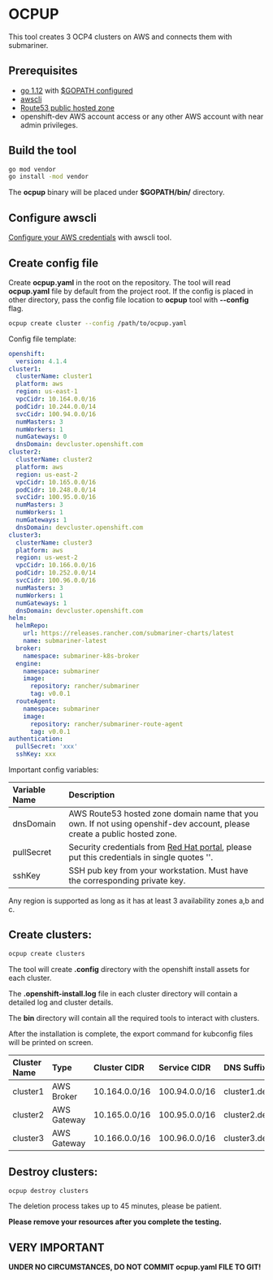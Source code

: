 # OCPUP

This tool creates 3 OCP4 clusters on AWS and connects them with submariner.

## Prerequisites

- [go 1.12] with [$GOPATH configured]
- [awscli]
- [Route53 public hosted zone]
- openshift-dev AWS account access or any other AWS account with near admin privileges.

## Build the tool

```bash
go mod vendor
go install -mod vendor
```

The **ocpup** binary will be placed under **$GOPATH/bin/** directory.

## Configure awscli 

[Configure your AWS credentials] with awscli tool.

## Create config file

Create **ocpup.yaml** in the root on the repository. The tool will read **ocpup.yaml** file by default from the project root.
If the config is placed in other directory, pass the config file location to **ocpup** tool with **--config** flag.

```bash
ocpup create cluster --config /path/to/ocpup.yaml
``` 

Config file template:

```yaml
openshift:
  version: 4.1.4
cluster1:
  clusterName: cluster1
  platform: aws
  region: us-east-1
  vpcCidr: 10.164.0.0/16
  podCidr: 10.244.0.0/14
  svcCidr: 100.94.0.0/16
  numMasters: 3
  numWorkers: 1
  numGateways: 0
  dnsDomain: devcluster.openshift.com
cluster2:
  clusterName: cluster2
  platform: aws
  region: us-east-2
  vpcCidr: 10.165.0.0/16
  podCidr: 10.248.0.0/14
  svcCidr: 100.95.0.0/16
  numMasters: 3
  numWorkers: 1
  numGateways: 1
  dnsDomain: devcluster.openshift.com
cluster3:
  clusterName: cluster3
  platform: aws
  region: us-west-2
  vpcCidr: 10.166.0.0/16
  podCidr: 10.252.0.0/14
  svcCidr: 100.96.0.0/16
  numMasters: 3
  numWorkers: 1
  numGateways: 1
  dnsDomain: devcluster.openshift.com
helm:
  helmRepo:
    url: https://releases.rancher.com/submariner-charts/latest
    name: submariner-latest
  broker:
    namespace: submariner-k8s-broker
  engine:
    namespace: submariner
    image:
      repository: rancher/submariner
      tag: v0.0.1
  routeAgent:
    namespace: submariner
    image:
      repository: rancher/submariner-route-agent
      tag: v0.0.1
authentication:
  pullSecret: 'xxx'
  sshKey: xxx
```

Important config variables:

| Variable Name | Description                                                                                                              |
|:------------- |:-------------------------------------------------------------------------------------------------------------------------|
| dnsDomain     | AWS Route53 hosted zone domain name that you own. If not using openshif-dev account, please create a public hosted zone. | 
| pullSecret    | Security credentials from [Red Hat portal], please put this credentials in single quotes ''.                             | 
| sshKey        | SSH pub key from your workstation. Must have the corresponding private key.                                              |

Any region is supported as long as it has at least 3 availability zones a,b and c.

## Create clusters:

```bash
ocpup create clusters
```

The tool will create **.config** directory with the openshift install assets for each cluster.

The **.openshift-install.log** file in each cluster directory will contain a detailed log and cluster details.

The **bin** directory will contain all the required tools to interact with clusters.

After the installation is complete, the export command for kubconfig files will be printed on screen.

| Cluster Name | Type        | Cluster CIDR  | Service CIDR  | DNS Suffix                        |
|:-------------|:------------|:--------------|:--------------|:----------------------------------|
| cluster1     | AWS Broker  | 10.164.0.0/16 | 100.94.0.0/16 | cluster1.devcluster.openshift.com |
| cluster2     | AWS Gateway | 10.165.0.0/16 | 100.95.0.0/16 | cluster2.devcluster.openshift.com |
| cluster3     | AWS Gateway | 10.166.0.0/16 | 100.96.0.0/16 | cluster3.devcluster.openshift.com |

## Destroy clusters:

```bash
ocpup destroy clusters
```

The deletion process takes up to 45 minutes, please be patient.

**Please remove your resources after you complete the testing.**

## VERY IMPORTANT

**UNDER NO CIRCUMSTANCES, DO NOT COMMIT ocpup.yaml FILE TO GIT!** 

<!--links-->
[go 1.12]: https://blog.golang.org/go1.12
[awscli]: https://docs.aws.amazon.com/cli/latest/userguide/cli-chap-install.html
[Configure your AWS credentials]: https://docs.aws.amazon.com/cli/latest/userguide/cli-chap-configure.html
[Red Hat portal]: https://cloud.redhat.com/openshift/install/aws/installer-provisioned
[Route53 public hosted zone]: https://docs.aws.amazon.com/Route53/latest/DeveloperGuide/AboutHZWorkingWith.html
[$GOPATH configured]: https://github.com/golang/go/wiki/SettingGOPATH